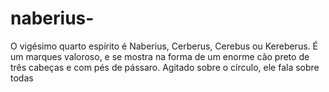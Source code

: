 # naberius-
O vigésimo quarto espírito é Naberius, Cerberus, Cerebus ou Kereberus. É um marques valoroso, e se mostra na forma de um enorme cão preto de três cabeças e com pés de pássaro. Agitado sobre o círculo, ele fala sobre todas 
